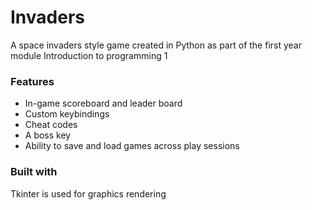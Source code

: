# Invaders
A space invaders style game created in Python as part of the first year module Introduction to programming 1
### Features
- In-game scoreboard and leader board
- Custom keybindings
- Cheat codes
- A boss key
- Ability to save and load games across play sessions
### Built with
Tkinter is used for graphics rendering
